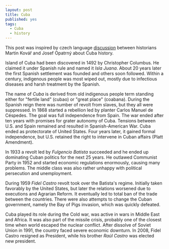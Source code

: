 ```yaml
---
layout: post
title: Cuba
published: yes
tags:
  - Cuba
  - history
---
```

This post was inspired by czech language [discussion][1] between historians Martin Kovář and Josef Opatrný about Cuba history.

Island of Cuba had been discovered in 1492 by Christopher Columbus. He claimed it under Spanish rule and named it *Isla Juana*. About 20 years later the first Spanish settlement was founded and others soon followed. Within a century, indigenous people was most wiped out, mostly due to infectious diseases and harsh treatment by the Spanish.

The name of *Cuba* is derived from old indigenous people term standing either for "fertile land" (cubao) or "great place" (coabana). During the Spanish reign there was number of revolt from slaves, but they all were suppressed. In 1868 started a rebellion led by planter Carlos Manuel de Céspedes. The goal was full independence from Spain. The war ended after ten years with promises for grater autonomy of Cuba. Tensions between U.S. and Spain remained and resulted in Spanish-American War. Cuba ended as protectorate of United States. Four years later, it gained formal independence, but U.S. retained the right to intervene in Cuban affairs (Platt Amendment).

In 1933 a revolt led by *Fulgencio Batista* succeeded and he ended up dominating Cuban politics for the next 25 years. He outlawed Communist Party in 1952 and started economic regulations enormously, causing many problems. The middle class was also rather unhappy with political persecution and unemployment.

During 1959 *Fidel Castro* revolt took over the Batista's regime. Initially taken favorably by the United States, but later the relations worsened due to executions and Agrarian Reform. It eventually led to total ban of the trade between the countries. There were also attempts to change the Cuban government, namely the Bay of Pigs invasion, which was quickly defeated.

Cuba played its role during the Cold war, was active in wars in Middle East and Africa. It was also part of the missile crisis, probably one of the closest time when world escaped the nuclear conflict. After dissolve of Soviet Union in 1991, the country faced severe economic downturn. In 2008, Fidel Castro resigned as President, while his brother *Raúl Castro* was elected new president.

[1]: https://www.info.cz/video/historie-ocima-martina-kovare/castrovska-kuba-byl-a-je-hodne-nepovedeny-experiment-rika-profesor-josef-opatrny
[2]: https://www.databazeknih.cz/knihy/mala-skvela-valka-spanelsko-americky-konflikt-duben-cervenec-1898-179588


